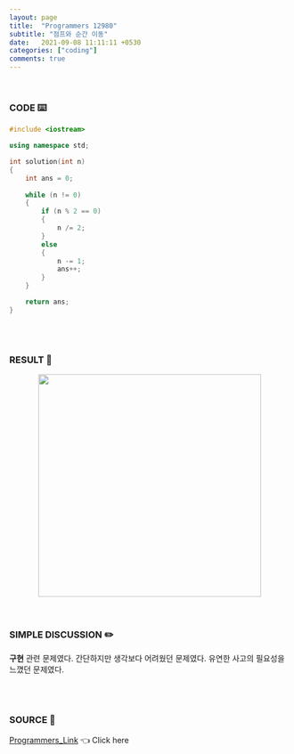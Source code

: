 ```yaml
---
layout: page
title:  "Programmers 12980"
subtitle: "점프와 순간 이동"
date:   2021-09-08 11:11:11 +0530
categories: ["coding"]
comments: true
---
```


<br>

### CODE ⌨️

```c++
#include <iostream>

using namespace std;

int solution(int n)
{
    int ans = 0;
    
    while (n != 0)
    {
        if (n % 2 == 0)
        {
            n /= 2;
        }
        else
        {
            n -= 1;
            ans++;
        }
    }

    return ans;
}
```  

<br>
<br>

### RESULT 💛

<img src="{{ '/assets/programmers/p12980r.jpg' }}" style="width: 400px; height: auto; margin-left: auto; margin-right: auto; display: block;">  

<br>
<br>

### SIMPLE DISCUSSION ✏️

**구현** 관련 문제였다. 간단하지만 생각보다 어려웠던 문제였다. 유연한 사고의 필요성을 느꼈던 문제였다.  

<br>
<br>

### SOURCE 💎

[Programmers_Link][link] 👈 Click here  

<br>

<script src="https://utteranc.es/client.js"
        repo="DCherish/DCherish.github.io"
        issue-term="pathname"
        theme="boxy-light"
        crossorigin="anonymous"
        async>
</script>

[link]: https://programmers.co.kr/learn/courses/30/lessons/12980